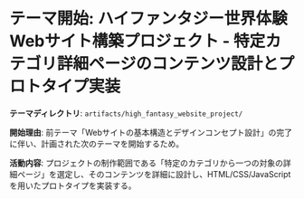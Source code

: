 # テーマ開始: ハイファンタジー世界体験Webサイト構築プロジェクト - 特定カテゴリ詳細ページのコンテンツ設計とプロトタイプ実装

**テーマディレクトリ**: `artifacts/high_fantasy_website_project/`

**開始理由**: 前テーマ「Webサイトの基本構造とデザインコンセプト設計」の完了に伴い、計画された次のテーマを開始するため。

**活動内容**: プロジェクトの制作範囲である「特定のカテゴリから一つの対象の詳細ページ」を選定し、そのコンテンツを詳細に設計し、HTML/CSS/JavaScriptを用いたプロトタイプを実装する。
